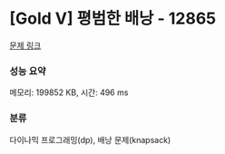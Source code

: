 # [Gold V] 평범한 배낭 - 12865 

[문제 링크](https://www.acmicpc.net/problem/12865) 

### 성능 요약

메모리: 199852 KB, 시간: 496 ms

### 분류

다이나믹 프로그래밍(dp), 배낭 문제(knapsack)

